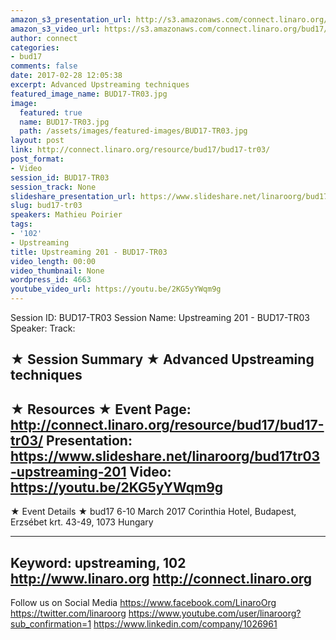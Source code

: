 ```yaml
---
amazon_s3_presentation_url: http://s3.amazonaws.com/connect.linaro.org/bud17/Presentations/BUD17-TR03%20-%20Upstreaming%20201.pdf
amazon_s3_video_url: https://s3.amazonaws.com/connect.linaro.org/bud17/Videos/Tuesday/BUD17-TR03%20Upstreaming%20201.mp4
author: connect
categories:
- bud17
comments: false
date: 2017-02-28 12:05:38
excerpt: Advanced Upstreaming techniques
featured_image_name: BUD17-TR03.jpg
image:
  featured: true
  name: BUD17-TR03.jpg
  path: /assets/images/featured-images/BUD17-TR03.jpg
layout: post
link: http://connect.linaro.org/resource/bud17/bud17-tr03/
post_format:
- Video
session_id: BUD17-TR03
session_track: None
slideshare_presentation_url: https://www.slideshare.net/linaroorg/bud17tr03-upstreaming-201
slug: bud17-tr03
speakers: Mathieu Poirier
tags:
- '102'
- Upstreaming
title: Upstreaming 201 - BUD17-TR03
video_length: 00:00
video_thumbnail: None
wordpress_id: 4663
youtube_video_url: https://youtu.be/2KG5yYWqm9g
---
```


Session ID: BUD17-TR03
Session Name: Upstreaming 201 - BUD17-TR03
Speaker:
Track:


★ Session Summary ★
Advanced Upstreaming techniques
---------------------------------------------------
★ Resources ★
Event Page: http://connect.linaro.org/resource/bud17/bud17-tr03/
Presentation: https://www.slideshare.net/linaroorg/bud17tr03-upstreaming-201
Video: https://youtu.be/2KG5yYWqm9g
---------------------------------------------------

★ Event Details ★
bud17
6-10 March 2017
Corinthia Hotel, Budapest,
Erzsébet krt. 43-49,
1073 Hungary

---------------------------------------------------
Keyword: upstreaming, 102
http://www.linaro.org
http://connect.linaro.org
---------------------------------------------------
Follow us on Social Media
https://www.facebook.com/LinaroOrg
https://twitter.com/linaroorg
https://www.youtube.com/user/linaroorg?sub_confirmation=1
https://www.linkedin.com/company/1026961